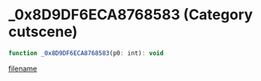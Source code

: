# _0x8D9DF6ECA8768583 (Category cutscene)

```js
function _0x8D9DF6ECA8768583(p0: int): void
```

[filename](_0x8D9DF6ECA8768583_m.md ':include')